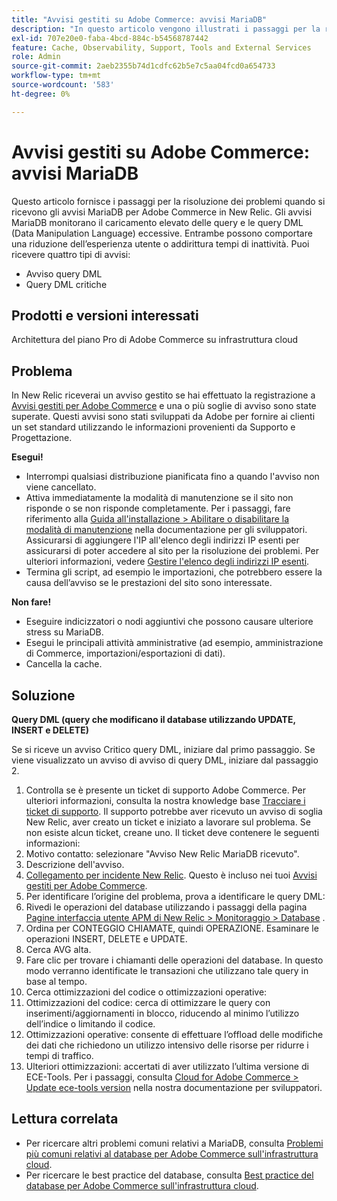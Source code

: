 ```yaml
---
title: "Avvisi gestiti su Adobe Commerce: avvisi MariaDB"
description: "In questo articolo vengono illustrati i passaggi per la risoluzione dei problemi quando si ricevono gli avvisi MariaDB per Adobe Commerce in New Relic. Gli avvisi MariaDB monitorano il caricamento elevato delle query e le query DML (Data Manipulation Language) eccessive. Entrambe possono comportare una riduzione dell’esperienza utente o addirittura tempi di inattività. Puoi ricevere quattro tipi di avvisi:"
exl-id: 707e20e0-faba-4bcd-884c-b54568787442
feature: Cache, Observability, Support, Tools and External Services
role: Admin
source-git-commit: 2aeb2355b74d1cdfc62b5e7c5aa04fcd0a654733
workflow-type: tm+mt
source-wordcount: '583'
ht-degree: 0%

---
```


# Avvisi gestiti su Adobe Commerce: avvisi MariaDB

Questo articolo fornisce i passaggi per la risoluzione dei problemi quando si ricevono gli avvisi MariaDB per Adobe Commerce in New Relic. Gli avvisi MariaDB monitorano il caricamento elevato delle query e le query DML (Data Manipulation Language) eccessive. Entrambe possono comportare una riduzione dell’esperienza utente o addirittura tempi di inattività. Puoi ricevere quattro tipi di avvisi:

* Avviso query DML
* Query DML critiche

## **Prodotti e versioni interessati**

Architettura del piano Pro di Adobe Commerce su infrastruttura cloud

## Problema

In New Relic riceverai un avviso gestito se hai effettuato la registrazione a [Avvisi gestiti per Adobe Commerce](/help/support-tools/managed-alerts-for-adobe-commerce/managed-alerts-for-magento-commerce.md) e una o più soglie di avviso sono state superate. Questi avvisi sono stati sviluppati da Adobe per fornire ai clienti un set standard utilizzando le informazioni provenienti da Supporto e Progettazione.

**Esegui!**

* Interrompi qualsiasi distribuzione pianificata fino a quando l&#39;avviso non viene cancellato.
* Attiva immediatamente la modalità di manutenzione se il sito non risponde o se non risponde completamente. Per i passaggi, fare riferimento alla [Guida all&#39;installazione > Abilitare o disabilitare la modalità di manutenzione](https://experienceleague.adobe.com/en/docs/commerce-operations/installation-guide/tutorials/maintenance-mode) nella documentazione per gli sviluppatori. Assicurarsi di aggiungere l&#39;IP all&#39;elenco degli indirizzi IP esenti per assicurarsi di poter accedere al sito per la risoluzione dei problemi. Per ulteriori informazioni, vedere [Gestire l&#39;elenco degli indirizzi IP esenti](https://experienceleague.adobe.com/en/docs/commerce-operations/installation-guide/tutorials/maintenance-mode#instgde-cli-maint-exempt).
* Termina gli script, ad esempio le importazioni, che potrebbero essere la causa dell’avviso se le prestazioni del sito sono interessate.

**Non fare!**

* Eseguire indicizzatori o nodi aggiuntivi che possono causare ulteriore stress su MariaDB.
* Esegui le principali attività amministrative (ad esempio, amministrazione di Commerce, importazioni/esportazioni di dati).
* Cancella la cache.

## Soluzione

**Query DML (query che modificano il database utilizzando UPDATE, INSERT e DELETE)**

Se si riceve un avviso Critico query DML, iniziare dal primo passaggio. Se viene visualizzato un avviso di avviso di query DML, iniziare dal passaggio 2.

1. Controlla se è presente un ticket di supporto Adobe Commerce. Per ulteriori informazioni, consulta la nostra knowledge base [Tracciare i ticket di supporto](/help/help-center-guide/help-center/magento-help-center-user-guide.md#track-tickets). Il supporto potrebbe aver ricevuto un avviso di soglia New Relic, aver creato un ticket e iniziato a lavorare sul problema. Se non esiste alcun ticket, creane uno. Il ticket deve contenere le seguenti informazioni:
1. Motivo contatto: selezionare &quot;Avviso New Relic MariaDB ricevuto&quot;.
1. Descrizione dell&#39;avviso.
1. [Collegamento per incidente New Relic](https://docs.newrelic.com/docs/alerts-applied-intelligence/new-relic-alerts/alert-incidents/view-violation-event-details-incidents). Questo è incluso nei tuoi [Avvisi gestiti per Adobe Commerce](/help/support-tools/managed-alerts-for-adobe-commerce/managed-alerts-for-magento-commerce.md).
1. Per identificare l’origine del problema, prova a identificare le query DML:
1. Rivedi le operazioni del database utilizzando i passaggi della pagina [Pagine interfaccia utente APM di New Relic > Monitoraggio > Database](https://docs.newrelic.com/docs/apm/apm-ui-pages/monitoring/databases-page-view-operations-throughput-response-time) .
1. Ordina per CONTEGGIO CHIAMATE, quindi OPERAZIONE. Esaminare le operazioni INSERT, DELETE e UPDATE.
1. Cerca AVG alta.
1. Fare clic per trovare i chiamanti delle operazioni del database. In questo modo verranno identificate le transazioni che utilizzano tale query in base al tempo.
1. Cerca ottimizzazioni del codice o ottimizzazioni operative:
1. Ottimizzazioni del codice: cerca di ottimizzare le query con inserimenti/aggiornamenti in blocco, riducendo al minimo l’utilizzo dell’indice o limitando il codice.
1. Ottimizzazioni operative: consente di effettuare l’offload delle modifiche dei dati che richiedono un utilizzo intensivo delle risorse per ridurre i tempi di traffico.
1. Ulteriori ottimizzazioni: accertati di aver utilizzato l’ultima versione di ECE-Tools. Per i passaggi, consulta [Cloud for Adobe Commerce > Update ece-tools version](https://experienceleague.adobe.com/en/docs/commerce-cloud-service/user-guide/dev-tools/ece-tools/update-package) nella nostra documentazione per sviluppatori.

## Lettura correlata

* Per ricercare altri problemi comuni relativi a MariaDB, consulta [Problemi più comuni relativi al database per Adobe Commerce sull&#39;infrastruttura cloud](https://experienceleague.adobe.com/docs/commerce-operations/implementation-playbook/best-practices/maintenance/resolve-database-performance-issues.html).
* Per ricercare le best practice del database, consulta [Best practice del database per Adobe Commerce sull&#39;infrastruttura cloud](https://experienceleague.adobe.com/docs/commerce-operations/implementation-playbook/best-practices/planning/database-on-cloud.html).
